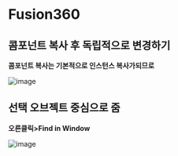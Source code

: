 Fusion360
============

콤포넌트 복사 후 독립적으로 변경하기
--------------------------------------

**콤포넌트 복사는 기본적으로 인스턴스 복사가되므로**

![image](https://user-images.githubusercontent.com/30430227/169224618-fcfdf49d-c56b-4011-9534-94eab4de3f1d.png)


선택 오브젝트 중심으로 줌 
------------------------

**오른클릭>Find in Window**

![image](https://user-images.githubusercontent.com/30430227/169242362-0ca3932c-f753-4627-aaa6-e0afe26285dd.png)


